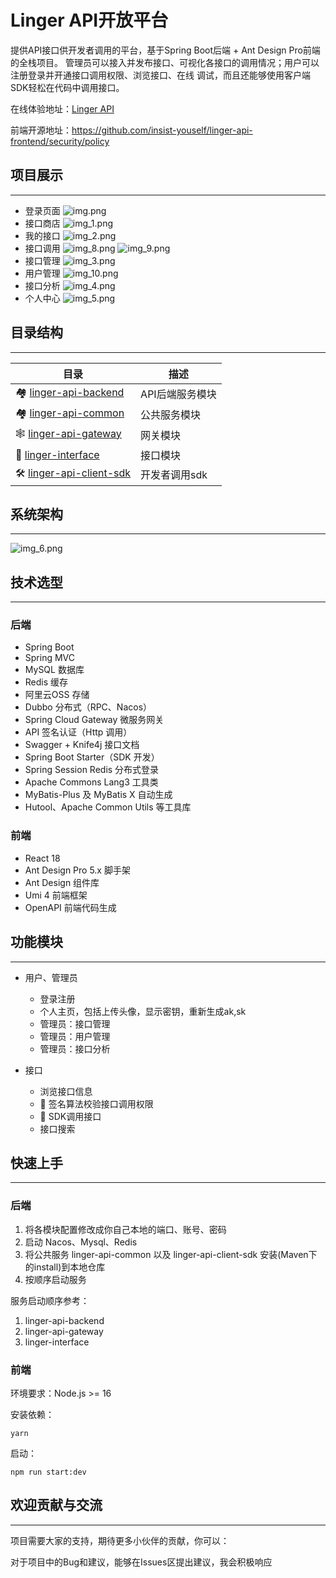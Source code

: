 # Linger API开放平台

提供API接口供开发者调用的平台，基于Spring Boot后端 + Ant Design Pro前端的全栈项目。
管理员可以接入并发布接口、可视化各接口的调用情况；用户可以注册登录并开通接口调用权限、浏览接口、在线
调试，而且还能够使用客户端SDK轻松在代码中调用接口。

在线体验地址：[Linger API](http://liu-lian.com.cn)

前端开源地址：https://github.com/insist-youself/linger-api-frontend/security/policy

## 项目展示

-- -- 

- 登录页面
  ![img.png](img.png)
- 接口商店
  ![img_1.png](img_1.png)
- 我的接口
  ![img_2.png](img_2.png)
- 接口调用
  ![img_8.png](img_8.png)
  ![img_9.png](img_9.png)
- 接口管理
  ![img_3.png](img_3.png)
- 用户管理
  ![img_10.png](img_10.png)
- 接口分析
  ![img_4.png](img_4.png)
- 个人中心
  ![img_5.png](img_5.png)

## 目录结构

-- --

| 目录                                                | 描述        |
|---------------------------------------------------|-----------|
| 🏘️ [linger-api-backend](linger-api-client-sdk)   | API后端服务模块 |
| 🏘️ [linger-api-common](linger-api-common)        | 公共服务模块    |
| 🕸️ [linger-api-gateway](linger-api-gateway)      | 网关模块      |
| 🔗 [linger-interface](linger-interface)           | 接口模块      |
| 🛠 [linger-api-client-sdk](linger-api-client-sdk) | 开发者调用sdk  |

## 系统架构

-- --
![img_6.png](img_6.png)

## 技术选型

-- --

### 后端

- Spring Boot
- Spring MVC
- MySQL 数据库
- Redis 缓存
- 阿里云OSS 存储
- Dubbo 分布式（RPC、Nacos）
- Spring Cloud Gateway 微服务网关
- API 签名认证（Http 调用）
- Swagger + Knife4j 接口文档
- Spring Boot Starter（SDK 开发）
- Spring Session Redis 分布式登录
- Apache Commons Lang3 工具类
- MyBatis-Plus 及 MyBatis X 自动生成
- Hutool、Apache Common Utils 等工具库

### 前端

- React 18
- Ant Design Pro 5.x 脚手架
- Ant Design 组件库
- Umi 4 前端框架
- OpenAPI 前端代码生成

## 功能模块

-- --

- 用户、管理员
    - 登录注册
    - 个人主页，包括上传头像，显示密钥，重新生成ak,sk
    - 管理员：接口管理
    - 管理员：用户管理
    - 管理员：接口分析

- 接口
    - 浏览接口信息
    - 🌟 签名算法校验接口调用权限
    - 🌟 SDK调用接口
    - 接口搜索

## 快速上手

-- --

### 后端

1. 将各模块配置修改成你自己本地的端口、账号、密码
2. 启动 Nacos、Mysql、Redis
3. 将公共服务 linger-api-common 以及 linger-api-client-sdk 安装(Maven下的install)到本地仓库
4. 按顺序启动服务

服务启动顺序参考：

1. linger-api-backend
2. linger-api-gateway
3. linger-interface

### 前端

环境要求：Node.js >= 16

安装依赖：
````
yarn
````

启动：
````
npm run start:dev
````

## 欢迎贡献与交流
-- --
项目需要大家的支持，期待更多小伙伴的贡献，你可以：

对于项目中的Bug和建议，能够在Issues区提出建议，我会积极响应